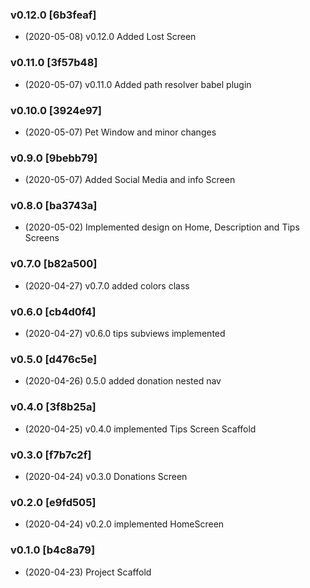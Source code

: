 ### v0.12.0 [6b3feaf]
* (2020-05-08) v0.12.0 Added Lost Screen

### v0.11.0 [3f57b48]
* (2020-05-07) v0.11.0 Added path resolver babel plugin

### v0.10.0 [3924e97]
* (2020-05-07) Pet Window and minor changes

### v0.9.0 [9bebb79]
* (2020-05-07) Added Social Media and info Screen

### v0.8.0 [ba3743a]
* (2020-05-02) Implemented design on Home, Description and Tips Screens

### v0.7.0 [b82a500]
* (2020-04-27) v0.7.0 added colors class

### v0.6.0 [cb4d0f4]
* (2020-04-27) v0.6.0 tips subviews implemented

### v0.5.0 [d476c5e]
* (2020-04-26) 0.5.0 added donation nested nav

### v0.4.0 [3f8b25a]
* (2020-04-25) v0.4.0 implemented Tips Screen Scaffold

### v0.3.0 [f7b7c2f]
* (2020-04-24) v0.3.0 Donations Screen

### v0.2.0 [e9fd505]
* (2020-04-24) v0.2.0 implemented HomeScreen

### v0.1.0 [b4c8a79]
* (2020-04-23) Project Scaffold

